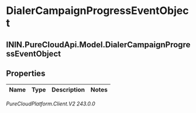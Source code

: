 # DialerCampaignProgressEventObject

## ININ.PureCloudApi.Model.DialerCampaignProgressEventObject

## Properties

|Name | Type | Description | Notes|
|------------ | ------------- | ------------- | -------------|



_PureCloudPlatform.Client.V2 243.0.0_

